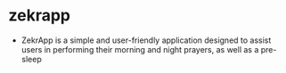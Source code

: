 # zekrapp
- ZekrApp is a simple and user-friendly application designed to assist users in performing their morning and night prayers, as well as a pre-sleep 
